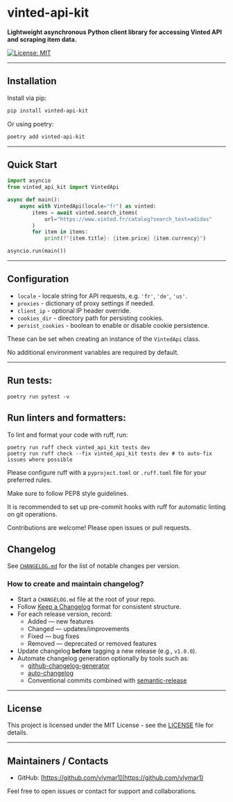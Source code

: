 # vinted-api-kit

**Lightweight asynchronous Python client library for accessing Vinted API and scraping item data.**

[![License: MIT](https://img.shields.io/badge/License-MIT-blue.svg)](LICENSE)

---

## Installation

Install via pip:
```bash
pip install vinted-api-kit
```
Or using poetry:
```bash
poetry add vinted-api-kit
```
---

## Quick Start

```python
import asyncio
from vinted_api_kit import VintedApi

async def main():
    async with VintedApi(locale="fr") as vinted:
        items = await vinted.search_items(
            url="https://www.vinted.fr/catalog?search_text=adidas"
        )
        for item in items:
            print(f"{item.title}: {item.price} {item.currency}")

asyncio.run(main())
```


---

## Configuration

- `locale` - locale string for API requests, e.g. `'fr'`, `'de'`, `'us'`.
- `proxies` - dictionary of proxy settings if needed.
- `client_ip` - optional IP header override.
- `cookies_dir` - directory path for persisting cookies.
- `persist_cookies` - boolean to enable or disable cookie persistence.

These can be set when creating an instance of the `VintedApi` class.

No additional environment variables are required by default.

---

## Run tests:

```shell
poetry run pytest -v
```

## Run linters and formatters:

To lint and format your code with ruff, run:

```shell
poetry run ruff check vinted_api_kit tests dev
poetry run ruff check --fix vinted_api_kit tests dev # to auto-fix issues where possible
```

Please configure ruff with a `pyproject.toml` or `.ruff.toml` file for your preferred rules.

Make sure to follow PEP8 style guidelines.

It is recommended to set up pre-commit hooks with ruff for automatic linting on git operations.

Contributions are welcome! Please open issues or pull requests.

## Changelog

See [`CHANGELOG.md`](CHANGELOG.md) for the list of notable changes per version.

### How to create and maintain changelog?

- Start a `CHANGELOG.md` file at the root of your repo.
- Follow [Keep a Changelog](https://keepachangelog.com/en/1.0.0/) format for consistent structure.
- For each release version, record:
  - Added — new features
  - Changed — updates/improvements
  - Fixed — bug fixes
  - Removed — deprecated or removed features
- Update changelog **before** tagging a new release (e.g., `v1.0.0`).
- Automate changelog generation optionally by tools such as:
  - [github-changelog-generator](https://github.com/github-changelog-generator/github-changelog-generator)
  - [auto-changelog](https://github.com/CookPete/auto-changelog)
  - Conventional commits combined with [semantic-release](https://semantic-release.gitbook.io/semantic-release/)

---

## License

This project is licensed under the MIT License - see the [LICENSE](LICENSE) file for details.

---

## Maintainers / Contacts

- GitHub: [https://github.com/vlymar1](https://github.com/vlymar1)

Feel free to open issues or contact for support and collaborations.
